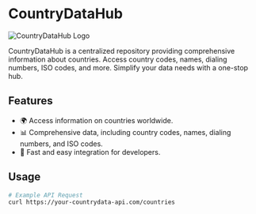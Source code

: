 # CountryDataHub

![CountryDataHub Logo](link_to_your_logo.png)

CountryDataHub is a centralized repository providing comprehensive information about countries. Access country codes, names, dialing numbers, ISO codes, and more. Simplify your data needs with a one-stop hub.

## Features

- 🌍 Access information on countries worldwide.
- 📊 Comprehensive data, including country codes, names, dialing numbers, and ISO codes.
- 🚀 Fast and easy integration for developers.

## Usage

```bash
# Example API Request
curl https://your-countrydata-api.com/countries
